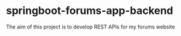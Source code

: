 # springboot-forums-app-backend

The aim of this project is to develop REST APIs for my forums website
